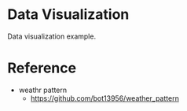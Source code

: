 # Data Visualization
Data visualization example.

# Reference 
- weathr pattern
    - https://github.com/bot13956/weather_pattern

